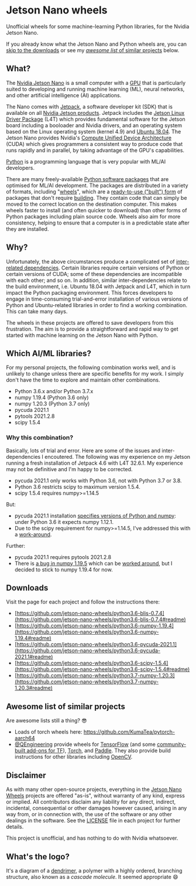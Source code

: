 # Jetson Nano wheels

Unofficial wheels for some machine-learning Python libraries, for the Nvidia Jetson Nano.

If you already know what the Jetson Nano and Python wheels are, you can [skip to the downloads](#downloads) or see my [_awesome list_ of similar projects](#awesome-list-of-similar-projects) below.

## What?

The [Nvidia Jetson Nano](https://developer.nvidia.com/embedded/jetson-nano-developer-kit) is a small computer with a [GPU](https://en.wikipedia.org/wiki/Graphics_processing_unit) that is particularly suited to developing and running machine learning (ML), neural networks, and other artificial intelligence (AI) applications.

The Nano comes with [Jetpack](https://developer.nvidia.com/embedded/jetpack), a software developer kit (SDK) that is available on all [Nvidia Jetson products](https://developer.nvidia.com/embedded/develop/hardware). Jetpack includes the [Jetson Linux Driver Package](https://developer.nvidia.com/embedded/linux-tegra) (L4T) which provides fundamental software for the Jetson board including a booloader and Nvidia drivers, and an operating system based on the Linux operating system (kernel 4.9) and [Ubuntu 18.04](https://releases.ubuntu.com/18.04/). The Jetson Nano provides Nvidia's [Compute Unified Device Architecture](https://en.wikipedia.org/wiki/CUDA) (CUDA) which gives programmers a consistent way to produce code that runs rapidly and in parallel, by taking advantage of the GPU's capabilities.

[Python](https://python.org) is a programming language that is very popular with ML/AI developers.

There are many freely-available [Python software packages](https://pypi.org/) that are optimised for ML/AI development. The packages are distributed in a variety of formats, including "[wheels](https://realpython.com/python-wheels/)", which are a [ready-to-use ("built") form](https://packaging.python.org/glossary/#term-built-distribution) of packages that don't require [building](https://pypa-build.readthedocs.io/en/latest/). They contain code that can simply be moved to the correct location on the destination computer. This makes wheels faster to install (and often quicker to download) than other forms of Python packages including plain source code. Wheels also aim for more consistency, helping to ensure that a computer is in a predictable state after they are installed.


## Why?

Unfortunately, the above circumstances produce a complicated set of [inter-related dependencies](https://en.wikipedia.org/wiki/Dependency_hell). Certain libraries require certain versions of Python or certain versions of CUDA; some of these dependencies are incompatible with each other; and so on. In addition, similar inter-dependencies relate to the build environment, i.e. Ubuntu 18.04 with Jetpack and L4T, which in turn impact the Python packaging environment. This forces developers to engage in time-consuming trial-and-error installation of various versions of Python and Ubuntu-related libraries in order to find a working combination. This can take many days.

The wheels in these projects are offered to save developers from this frustration. The aim is to provide a straightforward and rapid way to get started with machine learning on the Jetson Nano with Python.


## Which AI/ML libraries?

For my personal projects, the following combination works well, and is unlikely to change unless there are specific benefits for my work. I simply don't have the time to explore and maintain other combinations.

  - Python 3.6.x and/or Python 3.7.x
  - numpy 1.19.4 (Python 3.6 only)
  - numpy 1.20.3 (Python 3.7 only)
  - pycuda 2021.1
  - pytools 2021.2.8
  - scipy 1.5.4

<!--
  - cusim
  - numba
  - scikit-learn 0.24.2
  - textacy
-->

### Why this combination?

Basically, lots of trial and error. Here are some of the issues and inter-dependencies I encoutered. The following was my experience on my Jetson running a fresh installation of Jetpack 4.6 with L4T 32.6.1. My experience may not be definitive and I'm happy to be corrected.

  - pycuda 2021.1 only works with Python 3.6, not with Python 3.7 or 3.8.
  - Python 3.6 restricts scipy to maximum version 1.5.4.
  - scipy 1.5.4 requires numpy>=1.14.5

But:

  - pycuda 2021.1 installation [specifies versions of Python and numpy](https://github.com/inducer/pycuda/blob/v2021.1/pyproject.toml): under Python 3.6 it expects numpy 1.12.1.
  - Due to the scipy requirement for numpy>=1.14.5, I've addressed this with a [work-around](https://github.com/jetson-nano-wheels/python3.6-pycuda-2021.1/blob/main/init.sh).

Further:

  - pycuda 2021.1 requires pytools 2021.2.8
  - There is [a bug in numpy 1.19.5](https://github.com/numpy/numpy/issues/18131) which can be [worked around](https://forums.developer.nvidia.com/t/cupy-crashes-on-jetson-nano/169103/3), but I decided to stick to numpy 1.19.4 for now.


## Downloads

Visit the page for each project and follow the instructions there:

  - [https://github.com/jetson-nano-wheels/python3.6-blis-0.7.4](https://github.com/jetson-nano-wheels/python3.6-blis-0.7.4#readme)
  - [https://github.com/jetson-nano-wheels/python3.6-numpy-1.19.4](https://github.com/jetson-nano-wheels/python3.6-numpy-1.19.4#readme)
  - [https://github.com/jetson-nano-wheels/python3.6-pycuda-2021.1](https://github.com/jetson-nano-wheels/python3.6-pycuda-2021.1#readme)
  - [https://github.com/jetson-nano-wheels/python3.6-scipy-1.5.4](https://github.com/jetson-nano-wheels/python3.6-scipy-1.5.4#readme)
  - [https://github.com/jetson-nano-wheels/python3.7-numpy-1.20.3](https://github.com/jetson-nano-wheels/python3.7-numpy-1.20.3#readme)


## Awesome list of similar projects

Are awesome lists still a thing? 😎

  - Loads of torch wheels here: <https://github.com/KumaTea/pytorch-aarch64>
  - [@QEngineering](https://github.com/qengineering) provide wheels for [TensorFlow](https://github.com/Qengineering/TensorFlow-JetsonNano) (and some [community-built add-ons for TF](https://github.com/Qengineering/TensorFlow-Addons-Jetson-Nano)), [Torch](https://github.com/Qengineering/PyTorch-Jetson-Nano), and [Paddle](https://github.com/Qengineering/Paddle-Jetson-Nano). They also provide build instructions for other libraries including [OpenCV](https://github.com/Qengineering/Install-OpenCV-Jetson-Nano).

## Disclaimer

As with many other open-source projects, everything in the [Jetson Nano Wheels](https://github.com/jetson-nano-wheels/) projects are offered "as-is", without warranty of any kind, express or implied. All contributors disclaim any liability for any direct, indirect, incidental, consequential or other damages however caused, arising in any way from, or in connection with, the use of the software or any other dealings in the software. See the [LICENSE](LICENSE) file in each project for further details.

This project is unofficial, and has nothing to do with Nvidia whatsoever.


## What's the logo?

It's a diagram of a [dendrimer](https://en.wikipedia.org/wiki/Dendrimer), a polymer with a highly ordered, branching structure, also known as a _cascade molecule_. It seemed appropriate :smile:
